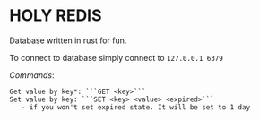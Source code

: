 # HOLY REDIS

Database written in rust for fun. 

To connect to database simply connect to ```127.0.0.1 6379```

_Commands_:

    Get value by key*: ```GET <key>```
    Set value by key: ```SET <key> <value> <expired>```
       - if you won't set expired state. It will be set to 1 day
